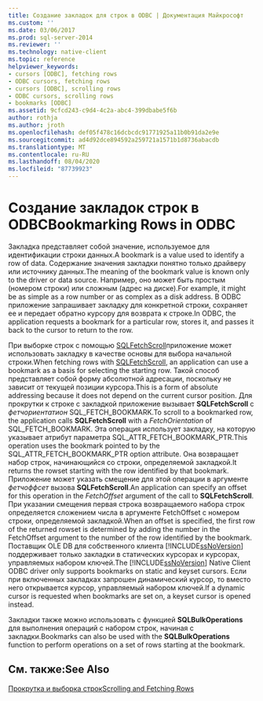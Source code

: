 ```yaml
---
title: Создание закладок для строк в ODBC | Документация Майкрософт
ms.custom: ''
ms.date: 03/06/2017
ms.prod: sql-server-2014
ms.reviewer: ''
ms.technology: native-client
ms.topic: reference
helpviewer_keywords:
- cursors [ODBC], fetching rows
- ODBC cursors, fetching rows
- cursors [ODBC], scrolling rows
- ODBC cursors, scrolling rows
- bookmarks [ODBC]
ms.assetid: 9cfcd243-c9d4-4c2a-abc4-399dbabe5f6b
author: rothja
ms.author: jroth
ms.openlocfilehash: def05f478c16dcbcdc91771925a11b0b91da2e9e
ms.sourcegitcommit: ad4d92dce894592a259721a1571b1d8736abacdb
ms.translationtype: MT
ms.contentlocale: ru-RU
ms.lasthandoff: 08/04/2020
ms.locfileid: "87739923"
---
```

# <a name="bookmarking-rows-in-odbc"></a><span data-ttu-id="a020d-102">Создание закладок строк в ODBC</span><span class="sxs-lookup"><span data-stu-id="a020d-102">Bookmarking Rows in ODBC</span></span>
  <span data-ttu-id="a020d-103">Закладка представляет собой значение, используемое для идентификации строки данных.</span><span class="sxs-lookup"><span data-stu-id="a020d-103">A bookmark is a value used to identify a row of data.</span></span> <span data-ttu-id="a020d-104">Содержание значения закладки понятно только драйверу или источнику данных.</span><span class="sxs-lookup"><span data-stu-id="a020d-104">The meaning of the bookmark value is known only to the driver or data source.</span></span> <span data-ttu-id="a020d-105">Например, оно может быть простым (номером строки) или сложным (адрес на диске).</span><span class="sxs-lookup"><span data-stu-id="a020d-105">For example, it might be as simple as a row number or as complex as a disk address.</span></span> <span data-ttu-id="a020d-106">В ODBC приложение запрашивает закладку для конкретной строки, сохраняет ее и передает обратно курсору для возврата к строке.</span><span class="sxs-lookup"><span data-stu-id="a020d-106">In ODBC, the application requests a bookmark for a particular row, stores it, and passes it back to the cursor to return to the row.</span></span>  
  
 <span data-ttu-id="a020d-107">При выборке строк с помощью [SQLFetchScroll](../native-client-odbc-api/sqlfetchscroll.md)приложение может использовать закладку в качестве основы для выбора начальной строки.</span><span class="sxs-lookup"><span data-stu-id="a020d-107">When fetching rows with [SQLFetchScroll](../native-client-odbc-api/sqlfetchscroll.md), an application can use a bookmark as a basis for selecting the starting row.</span></span> <span data-ttu-id="a020d-108">Такой способ представляет собой форму абсолютной адресации, поскольку не зависит от текущей позиции курсора.</span><span class="sxs-lookup"><span data-stu-id="a020d-108">This is a form of absolute addressing because it does not depend on the current cursor position.</span></span> <span data-ttu-id="a020d-109">Для прокрутки к строке с закладкой приложение вызывает **SQLFetchScroll** с *фетчориентатион* SQL_FETCH_BOOKMARK.</span><span class="sxs-lookup"><span data-stu-id="a020d-109">To scroll to a bookmarked row, the application calls **SQLFetchScroll** with a *FetchOrientation* of SQL_FETCH_BOOKMARK.</span></span> <span data-ttu-id="a020d-110">Эта операция использует закладку, на которую указывает атрибут параметра SQL_ATTR_FETCH_BOOKMARK_PTR.</span><span class="sxs-lookup"><span data-stu-id="a020d-110">This operation uses the bookmark pointed to by the SQL_ATTR_FETCH_BOOKMARK_PTR option attribute.</span></span> <span data-ttu-id="a020d-111">Она возвращает набор строк, начинающийся со строки, определяемой закладкой.</span><span class="sxs-lookup"><span data-stu-id="a020d-111">It returns the rowset starting with the row identified by that bookmark.</span></span> <span data-ttu-id="a020d-112">Приложение может указать смещение для этой операции в аргументе *фетчоффсет* вызова **SQLFetchScroll**.</span><span class="sxs-lookup"><span data-stu-id="a020d-112">An application can specify an offset for this operation in the *FetchOffset* argument of the call to **SQLFetchScroll**.</span></span> <span data-ttu-id="a020d-113">При указании смещения первая строка возвращаемого набора строк определяется сложением числа в аргументе FetchOffset с номером строки, определяемой закладкой.</span><span class="sxs-lookup"><span data-stu-id="a020d-113">When an offset is specified, the first row of the returned rowset is determined by adding the number in the FetchOffset argument to the number of the row identified by the bookmark.</span></span> <span data-ttu-id="a020d-114">Поставщик OLE DB для собственного клиента [!INCLUDE[ssNoVersion](../../includes/ssnoversion-md.md)] поддерживает только закладки в статических курсорах и курсорах, управляемых набором ключей.</span><span class="sxs-lookup"><span data-stu-id="a020d-114">The [!INCLUDE[ssNoVersion](../../includes/ssnoversion-md.md)] Native Client ODBC driver only supports bookmarks on static and keyset cursors.</span></span> <span data-ttu-id="a020d-115">Если при включенных закладках запрошен динамический курсор, то вместо него открывается курсор, управляемый набором ключей.</span><span class="sxs-lookup"><span data-stu-id="a020d-115">If a dynamic cursor is requested when bookmarks are set on, a keyset cursor is opened instead.</span></span>  
  
 <span data-ttu-id="a020d-116">Закладки также можно использовать с функцией **SQLBulkOperations** для выполнения операций с набором строк, начиная с закладки.</span><span class="sxs-lookup"><span data-stu-id="a020d-116">Bookmarks can also be used with the **SQLBulkOperations** function to perform operations on a set of rows starting at the bookmark.</span></span>  
  
## <a name="see-also"></a><span data-ttu-id="a020d-117">См. также:</span><span class="sxs-lookup"><span data-stu-id="a020d-117">See Also</span></span>  
 [<span data-ttu-id="a020d-118">Прокрутка и выборка строк</span><span class="sxs-lookup"><span data-stu-id="a020d-118">Scrolling and Fetching Rows</span></span>](../native-client-ole-db-rowsets/fetching-rows.md)  
  
  
